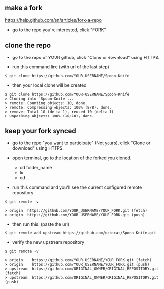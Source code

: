 ## make a fork

https://help.github.com/en/articles/fork-a-repo

- go to the repo you're interested, click "FORK"

## clone the repo

- go to the repo of YOUR github, click "Clone or download" using HTTPS.

- run this command line (with url of the last step)
```
$ git clone https://github.com/YOUR-USERNAME/Spoon-Knife
```
- then your local clone will be created
```
$ git clone https://github.com/YOUR-USERNAME/Spoon-Knife
> Cloning into `Spoon-Knife`...
> remote: Counting objects: 10, done.
> remote: Compressing objects: 100% (8/8), done.
> remove: Total 10 (delta 1), reused 10 (delta 1)
> Unpacking objects: 100% (10/10), done.
```
## keep your fork synced

- go to the repo "you want to participate" (Not yours), click "Clone or download" using HTTPS.

- open terminal, go to the location of the forked you cloned.
  - cd folder_name
  - ls
  - cd ..

- run this command and you'll see the current configured remote repository
```
$ git remote -v
```
```
> origin  https://github.com/YOUR_USERNAME/YOUR_FORK.git (fetch)
> origin  https://github.com/YOUR_USERNAME/YOUR_FORK.git (push)
```

- then run this. (paste the url)
```
$ git remote add upstream https://github.com/octocat/Spoon-Knife.git
```

- verify the new upstream repository 
```
$ git remote -v
```
```
> origin    https://github.com/YOUR_USERNAME/YOUR_FORK.git (fetch)
> origin    https://github.com/YOUR_USERNAME/YOUR_FORK.git (push)
> upstream  https://github.com/ORIGINAL_OWNER/ORIGINAL_REPOSITORY.git (fetch)
> upstream  https://github.com/ORIGINAL_OWNER/ORIGINAL_REPOSITORY.git (push)
```




